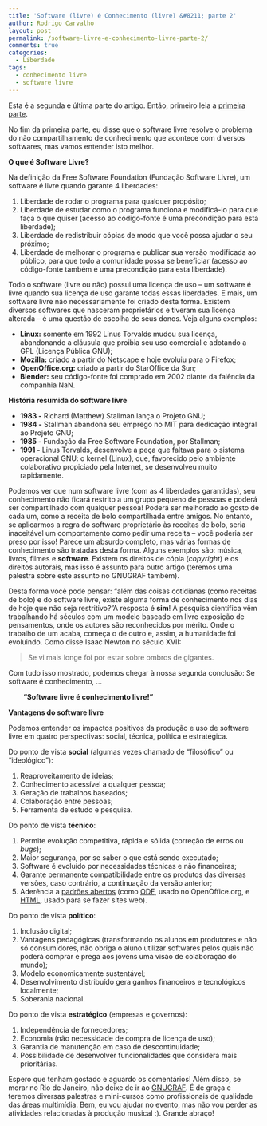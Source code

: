 ```yaml
---
title: 'Software (livre) é Conhecimento (livre) &#8211; parte 2'
author: Rodrigo Carvalho
layout: post
permalink: /software-livre-e-conhecimento-livre-parte-2/
comments: true
categories:
  - Liberdade
tags:
  - conhecimento livre
  - software livre
---
```

Esta é a segunda e última parte do artigo. Então, primeiro leia a [primeira parte][1].

No fim da primeira parte, eu disse que o software livre resolve o problema do não compartilhamento de conhecimento que acontece com diversos softwares, mas vamos entender isto melhor.

**O que é Software Livre?**

Na definição da Free Software Foundation (Fundação Software Livre), um software é livre quando garante 4 liberdades:

1.  Liberdade de rodar o programa para qualquer propósito;
2.  Liberdade de estudar como o programa funciona e modificá-lo para que faça o que quiser (acesso ao código-fonte é uma precondição para esta liberdade);
3.  Liberdade de redistribuir cópias de modo que você possa ajudar o seu próximo;
4.  Liberdade de melhorar o programa e publicar sua versão modificada ao público, para que todo a comunidade possa se beneficiar (acesso ao código-fonte também é uma precondição para esta liberdade).

<p style="font-weight:normal;">
  Todo o software (livre ou não) possui uma licença de uso &#8211; um software é livre quando sua licença de uso garante todas essas liberdades. E mais, um software livre não necessariamente foi criado desta forma. Existem diversos softwares que nasceram proprietários e tiveram sua licença alterada &#8211; é uma questão de escolha de seus donos. Veja alguns exemplos:
</p>

<!-- 		@page { margin: 2cm } 		P { margin-bottom: 0.21cm } -->

*   **Linux:**<span style="font-weight:normal;"> somente em 1992 Linus Torvalds mudou sua licença, abandonando a cláusula que proibia seu uso comercial e adotando a GPL (Licença Pública GNU);</span>
*   **Mozilla:**<span style="font-weight:normal;"> criado a partir do Netscape e hoje evoluiu para o Firefox;</span>
*   **OpenOffice.org:**<span style="font-weight:normal;"> criado a partir do StarOffice da Sun;</span>
*   **Blender:**<span style="font-weight:normal;"> seu código-fonte foi comprado em 2002 diante da falência da companhia NaN.</span>

**História resumida do software livre**

<!-- 		@page { margin: 2cm } 		P { margin-bottom: 0.21cm } -->

*   **1983 -** Richard (Matthew) Stallman lança o Projeto GNU;
*   **1984 -** Stallman abandona seu emprego no MIT para dedicação integral ao Projeto GNU;
*   **1985 -** Fundação da Free Software Foundation, por Stallman;
*   **1991 -** Linus Torvalds, desenvolve a peça que faltava para o sistema operacional GNU: o kernel (Linux), que, favorecido pelo ambiente colaborativo propiciado pela Internet, se desenvolveu muito rapidamente.

<p style="font-weight:normal;">
  Podemos ver que num software livre (com as 4 liberdades garantidas), seu conhecimento não ficará restrito a um grupo pequeno de pessoas e poderá ser compartilhado com qualquer pessoa! Poderá ser melhorado ao gosto de cada um, como a receita de bolo compartilhada entre amigos.<span style="background:transparent none repeat scroll 0 0;"> No entanto, se aplicarmos a regra do software proprietário às receitas de bolo, seria inaceitável um comportamento como pedir uma receita &#8211; você poderia ser preso por isso! Parece um absurdo completo, mas várias formas de conhecimento são tratadas desta forma. Alguns exemplos são: música, livros, filmes e <strong>software</strong>. Existem os direitos de cópia (<em>copyright</em>) e os direitos autorais, mas isso é assunto para outro artigo (teremos uma palestra sobre este assunto no GNUGRAF também).<br /> </span>
</p>

Desta forma você pode pensar: &#8220;além das coisas cotidianas (como receitas de bolo) e do software livre, existe alguma forma de conhecimento nos dias de hoje que não seja restritivo?&#8221;A resposta é **sim**! A pesquisa científica vêm trabalhando há séculos com um modelo baseado em livre exposição de pensamentos, onde os autores são reconhecidos por mérito. Onde o trabalho de um acaba, começa o de outro e, assim, a humanidade foi evoluindo. Como disse Isaac Newton no século XVII:

<!-- 		@page { margin: 2cm } 		P { margin-bottom: 0.21cm } -->

> Se vi mais longe foi por estar sobre ombros de gigantes.

Com tudo isso mostrado, podemos chegar à nossa segunda conclusão: Se software é conhecimento, &#8230;

<p style="padding-left:30px;">
  <strong>&#8220;Software livre é conhecimento livre!&#8221;</strong>
</p>

<!-- 		@page { margin: 2cm } 		P { margin-bottom: 0.21cm } -->

**Vantagens do software livre**

Podemos entender os impactos positivos da produção e uso de software livre em quatro perspectivas: social, técnica, política e estratégica.

Do ponto de vista **social** (algumas vezes chamado de “filosófico” ou “ideológico”):

1.  Reaproveitamento de ideias;
2.  Conhecimento acessível a qualquer pessoa;
3.  Geração de trabalhos baseados;
4.  Colaboração entre pessoas;
5.  Ferramenta de estudo e pesquisa.

Do ponto de vista **técnico**:

1.  Permite evolução competitiva, rápida e sólida (correção de erros ou *bugs*);
2.  Maior segurança, por se saber o que está sendo executado;
3.  Software é evoluído por necessidades técnicas e não financeiras;
4.  Garante permanente compatibilidade entre os produtos das diversas versões, caso contrário, a continuação da versão anterior;
5.  Aderência a [padrões abertos][2] (como [ODF][3], usado no OpenOffice.org, e [HTML][4], usado para se fazer sites web).

Do ponto de vista **político**:

1.  Inclusão digital;
2.  Vantagens pedagógicas (transformando os alunos em produtores e não só consumidores, não obriga o aluno utilizar softwares pelos quais não poderá comprar e prega aos jovens uma visão de colaboração do mundo);
3.  Modelo economicamente sustentável;
4.  Desenvolvimento distribuído gera ganhos financeiros e tecnológicos localmente;
5.  Soberania nacional.

Do ponto de vista **estratégico** (empresas e governos):

1.  Independência de fornecedores;
2.  Economia (não necessidade de compra de licença de uso);
3.  Garantia de manutenção em caso de descontinuidade;
4.  Possibilidade de desenvolver funcionalidades que considera mais prioritárias.

Espero que tenham gostado e aguardo os comentários! Além disso, se morar no Rio de Janeiro, não deixe de ir ao <a href="http://gnugraf.org" target="_blank">GNUGRAF</a>. É de graça e teremos diversas palestras e mini-cursos como profissionais de qualidade das áreas multimídia. Bem, eu vou ajudar no evento, mas não vou perder as atividades relacionadas à produção musical :). Grande abraço!

 [1]: /software-livre-e-conhecimento-livre-parte-1/
 [2]: http://pt.wikipedia.org/wiki/Padr%C3%A3o_aberto
 [3]: http://pt.wikipedia.org/wiki/ODF
 [4]: http://pt.wikipedia.org/wiki/Html
